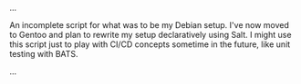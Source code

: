 ...

An incomplete script for what was to be my Debian setup. I've now moved to Gentoo and plan to rewrite my setup declaratively using Salt. I might use this script just to play with CI/CD concepts sometime in the future, like unit testing with BATS.

...

